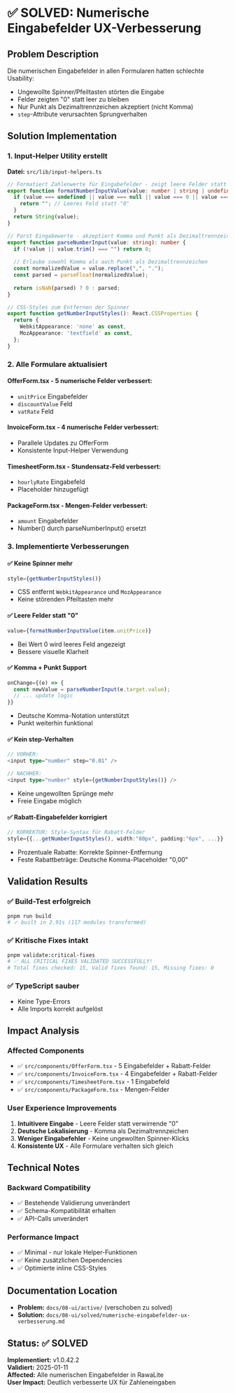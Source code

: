 # ✅ SOLVED: Numerische Eingabefelder UX-Verbesserung

## Problem Description
Die numerischen Eingabefelder in allen Formularen hatten schlechte Usability:
- Ungewollte Spinner/Pfeiltasten störten die Eingabe
- Felder zeigten "0" statt leer zu bleiben 
- Nur Punkt als Dezimaltrennzeichen akzeptiert (nicht Komma)
- `step`-Attribute verursachten Sprungverhalten

## Solution Implementation

### 1. Input-Helper Utility erstellt
**Datei:** `src/lib/input-helpers.ts`

```typescript
// Formatiert Zahlenwerte für Eingabefelder - zeigt leere Felder statt "0"
export function formatNumberInputValue(value: number | string | undefined): string {
  if (value === undefined || value === null || value === 0 || value === "0") {
    return ""; // Leeres Feld statt "0"
  }
  return String(value);
}

// Parst Eingabewerte - akzeptiert Komma und Punkt als Dezimaltrennzeichen
export function parseNumberInput(value: string): number {
  if (!value || value.trim() === "") return 0;
  
  // Erlaube sowohl Komma als auch Punkt als Dezimaltrennzeichen
  const normalizedValue = value.replace(",", ".");
  const parsed = parseFloat(normalizedValue);
  
  return isNaN(parsed) ? 0 : parsed;
}

// CSS-Styles zum Entfernen der Spinner
export function getNumberInputStyles(): React.CSSProperties {
  return {
    WebkitAppearance: 'none' as const,
    MozAppearance: 'textfield' as const,
  };
}
```

### 2. Alle Formulare aktualisiert

#### OfferForm.tsx - 5 numerische Felder verbessert:
- `unitPrice` Eingabefelder
- `discountValue` Feld
- `vatRate` Feld

#### InvoiceForm.tsx - 4 numerische Felder verbessert:
- Parallele Updates zu OfferForm
- Konsistente Input-Helper Verwendung

#### TimesheetForm.tsx - Stundensatz-Feld verbessert:
- `hourlyRate` Eingabefeld
- Placeholder hinzugefügt

#### PackageForm.tsx - Mengen-Felder verbessert:
- `amount` Eingabefelder
- Number() durch parseNumberInput() ersetzt

### 3. Implementierte Verbesserungen

#### ✅ Keine Spinner mehr
```typescript
style={getNumberInputStyles()}
```
- CSS entfernt `WebkitAppearance` und `MozAppearance`
- Keine störenden Pfeiltasten mehr

#### ✅ Leere Felder statt "0"
```typescript
value={formatNumberInputValue(item.unitPrice)}
```
- Bei Wert 0 wird leeres Feld angezeigt
- Bessere visuelle Klarheit

#### ✅ Komma + Punkt Support
```typescript
onChange={(e) => {
  const newValue = parseNumberInput(e.target.value);
  // ... update logic
}}
```
- Deutsche Komma-Notation unterstützt
- Punkt weiterhin funktional

#### ✅ Kein step-Verhalten
```typescript
// VORHER:
<input type="number" step="0.01" />

// NACHHER:
<input type="number" style={getNumberInputStyles()} />
```
- Keine ungewollten Sprünge mehr
- Freie Eingabe möglich

#### ✅ Rabatt-Eingabefelder korrigiert
```typescript
// KORREKTUR: Style-Syntax für Rabatt-Felder
style={{...getNumberInputStyles(), width:"80px", padding:"6px", ...}}
```
- Prozentuale Rabatte: Korrekte Spinner-Entfernung
- Feste Rabattbeträge: Deutsche Komma-Placeholder "0,00"

## Validation Results

### ✅ Build-Test erfolgreich
```bash
pnpm run build
# ✓ built in 2.91s (117 modules transformed)
```

### ✅ Kritische Fixes intakt
```bash
pnpm validate:critical-fixes
# ✅ ALL CRITICAL FIXES VALIDATED SUCCESSFULLY!
# Total fixes checked: 15, Valid fixes found: 15, Missing fixes: 0
```

### ✅ TypeScript sauber
- Keine Type-Errors
- Alle Imports korrekt aufgelöst

## Impact Analysis

### Affected Components
- ✅ `src/components/OfferForm.tsx` - 5 Eingabefelder + Rabatt-Felder
- ✅ `src/components/InvoiceForm.tsx` - 4 Eingabefelder + Rabatt-Felder  
- ✅ `src/components/TimesheetForm.tsx` - 1 Eingabefeld
- ✅ `src/components/PackageForm.tsx` - Mengen-Felder

### User Experience Improvements
1. **Intuitivere Eingabe** - Leere Felder statt verwirrende "0"
2. **Deutsche Lokalisierung** - Komma als Dezimaltrennzeichen
3. **Weniger Eingabefehler** - Keine ungewollten Spinner-Klicks
4. **Konsistente UX** - Alle Formulare verhalten sich gleich

## Technical Notes

### Backward Compatibility
- ✅ Bestehende Validierung unverändert
- ✅ Schema-Kompatibilität erhalten
- ✅ API-Calls unverändert

### Performance Impact
- ✅ Minimal - nur lokale Helper-Funktionen
- ✅ Keine zusätzlichen Dependencies
- ✅ Optimierte inline CSS-Styles

## Documentation Location
- **Problem:** `docs/08-ui/active/` (verschoben zu solved)
- **Solution:** `docs/08-ui/solved/numerische-eingabefelder-ux-verbesserung.md`

## Status: ✅ SOLVED
**Implementiert:** v1.0.42.2  
**Validiert:** 2025-01-11  
**Affected:** Alle numerischen Eingabefelder in RawaLite  
**User Impact:** Deutlich verbesserte UX für Zahleneingaben
